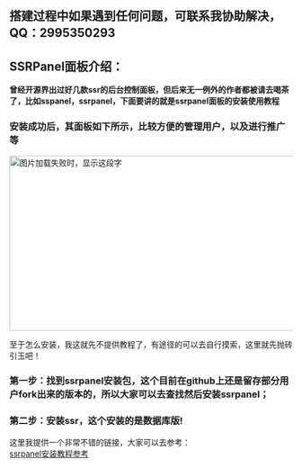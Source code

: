## **搭建过程中如果遇到任何问题，可联系我协助解决，QQ：2995350293**

## SSRPanel面板介绍：
**曾经开源界出过好几款ssr的后台控制面板，但后来无一例外的作者都被请去喝茶了，比如sspanel，ssrpanel，下面要讲的就是ssrpanel面板的安装使用教程**

### 安装成功后，其面板如下所示，比较方便的管理用户，以及进行推广等

<img src="https://github.com/smallqiangno/use-guide/blob/master/server/ssrpanel1.png" width="999" height="311" alt="图片加载失败时，显示这段字"/>  

至于怎么安装，我这就先不提供教程了，有途径的可以去自行摸索，这里就先抛砖引玉吧！

### 第一步：找到ssrpanel安装包，这个目前在github上还是留存部分用户fork出来的版本的，所以大家可以去查找然后安装ssrpanel；

### 第二步：安装ssr，这个安装的是数据库版!

这里我提供一个非常不错的链接，大家可以去参考：  
[ssrpanel安装教程参考](https://github.com/marisn2017/ssrpanel/wiki/%E5%85%A8%E6%96%B0%E7%9A%84ss%E9%9D%A2%E6%9D%BF-ssrpanel-(%E5%AE%9D%E5%A1%94%E7%AF%87))







